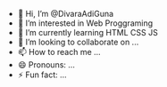 - 👋 Hi, I’m @DivaraAdiGuna
- 👀 I’m interested in Web Proggraming
- 🌱 I’m currently learning HTML CSS JS
- 💞️ I’m looking to collaborate on ...
- 📫 How to reach me ...
- 😄 Pronouns: ...
- ⚡ Fun fact: ...

<!---
Divara-web/Divara-web is a ✨ special ✨ repository because its `README.md` (this file) appears on your GitHub profile.
You can click the Preview link to take a look at your changes.
--->
